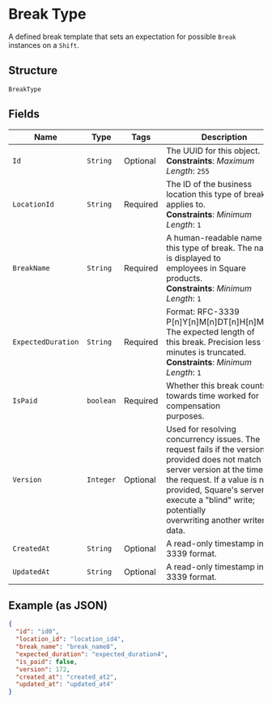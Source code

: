 
# Break Type

A defined break template that sets an expectation for possible `Break`
instances on a `Shift`.

## Structure

`BreakType`

## Fields

| Name | Type | Tags | Description | Getter |
|  --- | --- | --- | --- | --- |
| `Id` | `String` | Optional | The UUID for this object.<br>**Constraints**: *Maximum Length*: `255` | String getId() |
| `LocationId` | `String` | Required | The ID of the business location this type of break applies to.<br>**Constraints**: *Minimum Length*: `1` | String getLocationId() |
| `BreakName` | `String` | Required | A human-readable name for this type of break. The name is displayed to<br>employees in Square products.<br>**Constraints**: *Minimum Length*: `1` | String getBreakName() |
| `ExpectedDuration` | `String` | Required | Format: RFC-3339 P[n]Y[n]M[n]DT[n]H[n]M[n]S. The expected length of<br>this break. Precision less than minutes is truncated.<br>**Constraints**: *Minimum Length*: `1` | String getExpectedDuration() |
| `IsPaid` | `boolean` | Required | Whether this break counts towards time worked for compensation<br>purposes. | boolean getIsPaid() |
| `Version` | `Integer` | Optional | Used for resolving concurrency issues. The request fails if the version<br>provided does not match the server version at the time of the request. If a value is not<br>provided, Square's servers execute a "blind" write; potentially<br>overwriting another writer's data. | Integer getVersion() |
| `CreatedAt` | `String` | Optional | A read-only timestamp in RFC 3339 format. | String getCreatedAt() |
| `UpdatedAt` | `String` | Optional | A read-only timestamp in RFC 3339 format. | String getUpdatedAt() |

## Example (as JSON)

```json
{
  "id": "id0",
  "location_id": "location_id4",
  "break_name": "break_name8",
  "expected_duration": "expected_duration4",
  "is_paid": false,
  "version": 172,
  "created_at": "created_at2",
  "updated_at": "updated_at4"
}
```

